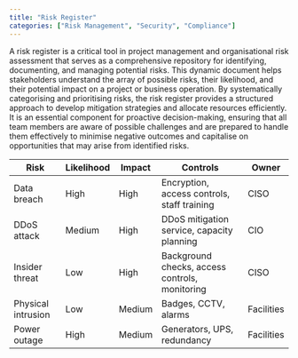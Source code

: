```yaml
---
title: "Risk Register"
categories: ["Risk Management", "Security", "Compliance"]
---
```


A risk register is a critical tool in project management and organisational risk
assessment that serves as a comprehensive repository for identifying,
documenting, and managing potential risks. This dynamic document helps
stakeholders understand the array of possible risks, their likelihood, and their
potential impact on a project or business operation. By systematically
categorising and prioritising risks, the risk register provides a structured
approach to develop mitigation strategies and allocate resources efficiently. It
is an essential component for proactive decision-making, ensuring that all team
members are aware of possible challenges and are prepared to handle them
effectively to minimise negative outcomes and capitalise on opportunities that
may arise from identified risks.

| Risk | Likelihood | Impact | Controls | Owner |
|-|-|-|-|-|
| Data breach | High | High | Encryption, access controls, staff training | CISO |
| DDoS attack | Medium | High | DDoS mitigation service, capacity planning | CIO |
| Insider threat | Low | High | Background checks, access controls, monitoring | CISO |
| Physical intrusion | Low | Medium | Badges, CCTV, alarms | Facilities |
| Power outage | High | Medium | Generators, UPS, redundancy | Facilities |
